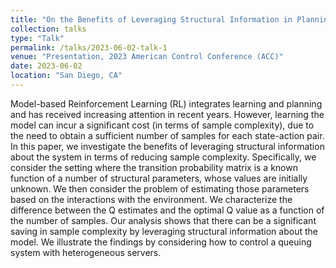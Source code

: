 ```yaml
---
title: "On the Benefits of Leveraging Structural Information in Planning over the Learned Model"
collection: talks
type: "Talk"
permalink: /talks/2023-06-02-talk-1
venue: "Presentation, 2023 American Control Conference (ACC)"
date: 2023-06-02
location: "San Diego, CA"
---
```


Model-based Reinforcement Learning (RL) integrates learning and planning and has received increasing attention in recent years. However, learning the model can incur a significant cost (in terms of sample complexity), due to the need to obtain a sufficient number of samples for each state-action pair. In this paper, we investigate the benefits of leveraging structural information about the system in terms of reducing sample complexity. Specifically, we consider the setting where the transition probability matrix is a known function of a number of structural parameters, whose values are initially unknown. We then consider the problem of estimating those parameters based on the interactions with the environment. We characterize the difference between the Q estimates and the optimal Q value as a function of the number of samples. Our analysis shows that there can be a significant saving in sample complexity by leveraging structural information about the model. We illustrate the findings by considering how to control a queuing system with heterogeneous servers.
